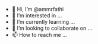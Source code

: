 - 👋 Hi, I’m @ammrfathi
- 👀 I’m interested in ...
- 🌱 I’m currently learning ...
- 💞️ I’m looking to collaborate on ...
- 📫 How to reach me ...

<!---
ammrfathi/ammrfathi is a ✨ special ✨ repository because its `README.md` (this file) appears on your GitHub profile.
You can click the Preview link to take a look at your changes.
--->

